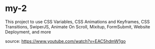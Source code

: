 # my-2
This project to use CSS Variables, CSS Animations and Keyframes, CSS Transitions, SwiperJS, Animate On Scroll, Mixitup, FormSubmit, Website Deployment, and more

source: https://www.youtube.com/watch?v=EAC5hdmW1go